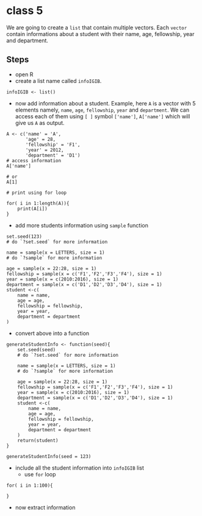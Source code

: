 # class 5

We are going to create a `list` that contain multiple vectors. Each `vector` contain informations
about a student with their name, age, fellowship, year and department.

## Steps

- open R
- create a list name called `infoIGIB`.
```{R}
infoIGIB <- list()

```
- now add information about a student. 
  Example, here `A` is a vector with 5 elements namely, `name`, `age`, `fellowship`, `year` and `department`.
  We can access each of them using `[ ]` symbol `['name']`, `A['name']` which will give us `A` as output.
```{R}
A <- c('name' = 'A',
       'age' = 28,
       'fellowship' = 'F1',
       'year' = 2012,
       'department' = 'D1')
# access information 
A['name']

# or 
A[1]

# print using for loop

for( i in 1:length(A)){
	print(A[i])
}

```
- add more students information using `sample` function
```{R}
set.seed(123)
# do `?set.seed` for more information

name = sample(x = LETTERS, size = 1)
# do `?sample` for more information

age = sample(x = 22:28, size = 1)
fellowship = sample(x = c('F1','F2','F3','F4'), size = 1)
year = sample(x = c(2010:2016), size = 1)
department = sample(x = c('D1','D2','D3','D4'), size = 1)
student <-c(
    name = name,
    age = age,
    fellowship = fellowship,
    year = year,
    department = department
)

```
- convert above into a function
```{R}
generateStudentInfo <- function(seed){
	set.seed(seed)
	# do `?set.seed` for more information

	name = sample(x = LETTERS, size = 1)
	# do `?sample` for more information

	age = sample(x = 22:28, size = 1)
	fellowship = sample(x = c('F1','F2','F3','F4'), size = 1)
	year = sample(x = c(2010:2016), size = 1)
	department = sample(x = c('D1','D2','D3','D4'), size = 1)
	student <-c(
		name = name,
		age = age,
		fellowship = fellowship,
		year = year,
		department = department
	)
	return(student)
}

generateStudentInfo(seed = 123)
```

- include all the student information into `infoIGIB` list
    - use `for` loop
```{R}
for( i in 1:100){

}

```
- now extract information
